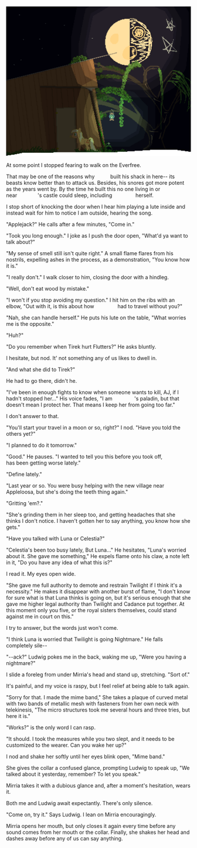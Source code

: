 ![](99Images/00.png)

At some point I stopped fearing to walk on the Everfree.

That may be one of the reasons why       built his shack in here-- its beasts know better than to attack us. Besides, his snores got more potent as the years went by. By the time he built this no one living in or near        's castle could sleep, including          herself.

I stop short of knocking the door when I hear him playing a lute inside and instead wait for him to notice I am outside, hearing the song.

"Applejack?" He calls after a few minutes, "Come in."

"Took you long enough." I joke as I push the door open, "What'd ya want to talk about?"

"My sense of smell still isn't quite right." A small flame flares from his nostrils, expelling ashes in the process, as a demonstration, "You know how it is."

"I really don't." I walk closer to him, closing the door with a hindleg.

"Well, don't eat wood by mistake."

"I won't if you stop avoiding my question." I hit him on the ribs with an elbow, "Out with it, is this about how          had to travel without you?"

"Nah, she can handle herself." He puts his lute on the table, "What worries me is the opposite."

"Huh?"

"Do you remember when Tirek hurt Flutters?" He asks bluntly.

I hesitate, but nod. It' not something any of us likes to dwell in.

"And what she did to Tirek?"

He had to go there, didn't he.

"I've been in enough fights to know when someone wants to kill, AJ, if I hadn't stopped her..." His voice fades, "I am         's paladin, but that doesn't mean I protect her. That means I keep her from going too far."

I don't answer to that.

"You'll start your travel in a moon or so, right?" I nod. "Have you told the others yet?"

"I planned to do it tomorrow."

"Good." He pauses. "I wanted to tell you this before you took off,          has been getting worse lately."

"Define lately."

"Last year or so. You were busy helping with the new village near Appleloosa, but she's doing the teeth thing again."

"Gritting 'em?."

"She's grinding them in her sleep too, and getting headaches that she thinks I don't notice. I haven't gotten her to say anything, you know how she gets."

"Have you talked with Luna or Celestia?"

"Celestia's been too busy lately, But Luna..." He hesitates, "Luna's worried about it. She gave me something," He expels flame onto his claw, a note left in it, "Do you have any idea of what this is?"

I read it. My eyes open wide.

"She gave me full authority to demote and restrain Twilight if I think it's a necessity." He makes it disappear with another burst of flame, "I don't know for sure what is that Luna thinks is going on, but it's serious enough that she gave me higher legal authority than Twilight and Cadance put together. At this moment only you five, or the royal sisters themselves, could stand against me in court on this."

I try to answer, but the words just won't come.

"I think Luna is worried that Twilight is going Nightmare." He falls completely sile--

"--ack?" Ludwig pokes me in the back, waking me up, "Were you having a nightmare?"

I slide a foreleg from under Mirria's head and stand up, stretching. "Sort of."

It's painful, and my voice is raspy, but I feel relief at being able to talk again.

"Sorry for that. I made the mime band," She takes a plaque of curved metal with two bands of metallic mesh with fasteners from her own neck with telekinesis, "The micro structures took me several hours and three tries, but here it is."

"Works?" is the only word I can rasp.

"It should. I took the measures while you two slept, and it needs to be customized to the wearer. Can you wake her up?"

I nod and shake her softly until her eyes blink open, "Mime band."

She gives the collar a confused glance, prompting Ludwig to speak up, "We talked about it yesterday, remember? To let you speak."

Mirria takes it with a dubious glance and, after a moment's hesitation, wears it.

Both me and Ludwig await expectantly. There's only silence.

"Come on, try it." Says Ludwig. I lean on Mirria encouragingly.

Mirria opens her mouth, but only closes it again every time before any sound comes from her mouth or the collar. Finally, she shakes her head and dashes away before any of us can say anything.